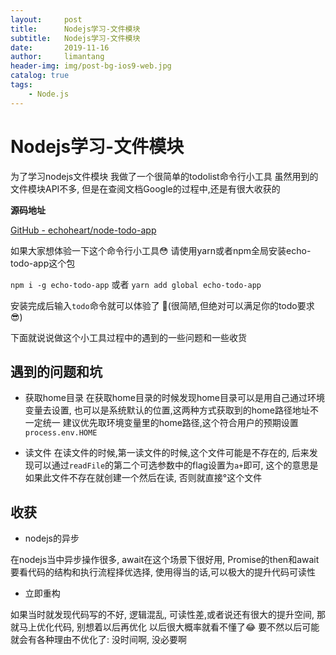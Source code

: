 ```yaml
---
layout:     post
title:      Nodejs学习-文件模块
subtitle:   Nodejs学习-文件模块
date:       2019-11-16
author:     limantang
header-img: img/post-bg-ios9-web.jpg
catalog: true
tags:
    - Node.js
---
```


# Nodejs学习-文件模块


 
为了学习nodejs文件模块
我做了一个很简单的todolist命令行小工具
虽然用到的文件模块API不多, 但是在查阅文档Google的过程中,还是有很大收获的

**源码地址**

[GitHub - echoheart/node-todo-app](https://github.com/echoheart/node-todo-app)


如果大家想体验一下这个命令行小工具😳
请使用yarn或者npm全局安装echo-todo-app这个包

`npm i -g echo-todo-app`
或者
`yarn add global echo-todo-app`

安装完成后输入`todo`命令就可以体验了 🤣(很简陋,但绝对可以满足你的todo要求😎)

下面就说说做这个小工具过程中的遇到的一些问题和一些收货

## 遇到的问题和坑
- 获取home目录
在获取home目录的时候发现home目录可以是用自己通过环境变量去设置, 也可以是系统默认的位置,这两种方式获取到的home路径地址不一定统一
建议优先取环境变量里的home路径,这个符合用户的预期设置
`process.env.HOME`

- 读文件
在读文件的时候,第一读文件的时候,这个文件可能是不存在的, 后来发现可以通过`readFile`的第二个可选参数中的flag设置为`a+`即可, 这个的意思是如果此文件不存在就创建一个然后在读, 否则就直接°这个文件

## 收获
- nodejs的异步

在nodejs当中异步操作很多, await在这个场景下很好用, Promise的then和await要看代码的结构和执行流程择优选择, 使用得当的话,可以极大的提升代码可读性

- 立即重构

如果当时就发现代码写的不好, 逻辑混乱, 可读性差,或者说还有很大的提升空间, 那就马上优化代码, 别想着以后再优化
以后很大概率就看不懂了😂
要不然以后可能就会有各种理由不优化了: 没时间啊, 没必要啊